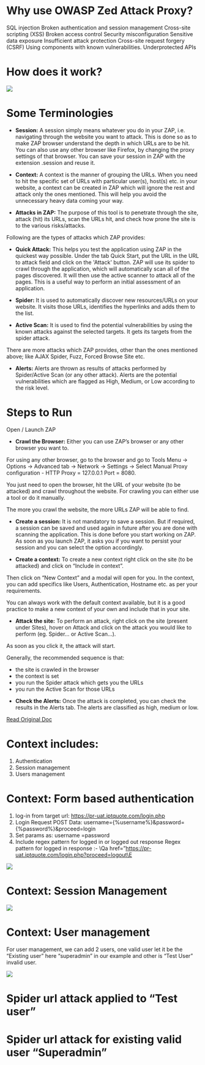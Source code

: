 

# Why use OWASP Zed Attack Proxy?
SQL injection
Broken authentication and session management
Cross-site scripting (XSS)
Broken access control
Security misconfiguration
Sensitive data exposure
Insufficient attack protection
Cross-site request forgery (CSRF)
Using components with known vulnerabilities.
Underprotected APIs

# How does it work?

![](https://www.srijan.net/hs-fs/hubfs/Workflows.jpg?width=528&name=Workflows.jpg)


# Some Terminologies
* **Session:**  A session simply means whatever you do in your ZAP, i.e. navigating through the website you want to attack. This is done so as to make ZAP browser understand the depth in which URLs are to be hit. You can also use any other browser like Firefox, by changing the proxy settings of that browser.
You can save your session in ZAP with the extension .session and reuse it.

* **Context:** A context is the manner of grouping the URLs. When you need to hit the specific set of URLs with particular user(s), host(s) etc. in your website, a context can be created in ZAP which will ignore the rest and attack only the ones mentioned. This will help you avoid the unnecessary heavy data coming your way.

* **Attacks in ZAP:** The purpose of this tool is to penetrate through the site, attack (hit) its URLs, scan the URLs hit, and check how prone the site is to the various risks/attacks.

Following are the types of attacks which ZAP provides:

* **Quick Attack:** This helps you test the application using ZAP in the quickest way possible. Under the tab Quick Start, put the URL in the URL to attack field and click on the 'Attack' button. ZAP will use its spider to crawl through the application, which will automatically scan all of the pages discovered. It will then use the active scanner to attack all of the pages. This is a useful way to perform an initial assessment of an application.

* **Spider:** It is used to automatically discover new resources/URLs on your website. It visits those URLs, identifies the hyperlinks and adds them to the list.

* **Active Scan:** It is used to find the potential vulnerabilities by using the known attacks against the selected targets. It gets its targets from the spider attack.

There are more attacks which ZAP provides, other than the ones mentioned above; like AJAX Spider, Fuzz, Forced Browse Site etc.

* **Alerts:** Alerts are thrown as results of attacks performed by Spider/Active Scan (or any other attack). Alerts are the potential vulnerabilities which are flagged as High, Medium, or Low according to the risk level.

# Steps to Run
Open / Launch ZAP 
 
* **Crawl the Browser:** Either you can use ZAP’s browser or any other browser you want to. 

For using any other browser, go to the browser and go to Tools Menu -> Options -> Advanced tab -> Network -> Settings -> Select Manual Proxy configuration - HTTP Proxy = 127.0.0.1 Port = 8080.

You just need to open the browser, hit the URL of your website (to be attacked) and crawl throughout the website. For crawling you can either use a tool or do it manually.

The more you crawl the website, the more URLs ZAP will be able to find.
* **Create a session:** It is not mandatory to save a session. But if required, a session can be saved and used again in future after you are done with scanning the application. This is done before you start working on ZAP. As soon as you launch ZAP, it asks you if you want to persist your session and you can select the option accordingly.

* **Create a context:** To create a new context right click on the site (to be attacked) and click on “Include in context”. 

Then click on “New Context” and a modal will open for you. In the context, you can add specifics like Users, Authentication, Hostname etc. as per your requirements.

You can always work with the default context available, but it is a good practice to make a new context of your own and include that in your site.

* **Attack the site:** To perform an attack, right click on the site (present under Sites), hover on Attack and click on the attack you would like to perform (eg. Spider… or Active Scan…). 

As soon as you click it, the attack will start.

Generally, the recommended sequence is that:
- the site is crawled in the browser 
- the context is set 
- you run the Spider attack which gets you the URLs 
- you run the Active Scan for those URLs
 
* **Check the Alerts:** Once the attack is completed, you can check the results in the Alerts tab. The alerts are classified as high, medium or low.

[Read Original Doc](https://www.srijan.net/blog/intro-owasp-zed-attack-proxy)



# Context includes:
1. Authentication
2. Session management
3. Users management


# Context: Form based authentication
1. log-in from target url: https://pr-uat.iptquote.com/login.php
2. Login Request POST Data: username={%username%}&password={%password%}&proceed=login
3. Set params as: username =password
4. Include regex pattern for logged in or logged out response
Regex pattern for logged in response :- \Qa href=”https://pr-uat.iptquote.com/login.php?proceed=logout\E

![](https://www.toobler.com/wp-content/uploads/2016/03/blogpic3-650x365.jpg)

# Context: Session Management
![](https://www.toobler.com/wp-content/uploads/2016/03/blogpic4-650x365.jpg)


# Context: User management
For user management, we can add 2 users, one valid user let it be the “Existing user” here “superadmin” in our example and other is “Test User” invalid user.

![](https://www.toobler.com/wp-content/uploads/2016/03/blogpic5-650x365.jpg)

# Spider url attack applied to “Test user”



# Spider url attack for existing valid user “Superadmin”

